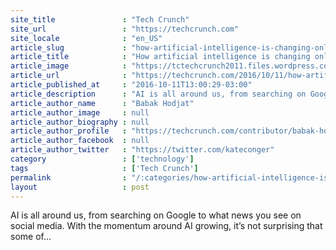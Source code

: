 ```yaml
---
site_title               : "Tech Crunch"
site_url                 : "https://techcrunch.com"
site_locale              : "en_US"
article_slug             : "how-artificial-intelligence-is-changing-online-retail-forever"
article_title            : "How artificial intelligence is changing online retail forever"
article_image            : "https://tctechcrunch2011.files.wordpress.com/2016/01/5385998192_bbf607d6f8_o.jpg?w=764&h=400&crop=1"
article_url              : "https://techcrunch.com/2016/10/11/how-artificial-intelligence-is-changing-online-retail-forever/"
article_published_at     : "2016-10-11T13:00:29-03:00"
article_description      : "AI is all around us, from searching on Google to what news you see on social media. With the momentum around AI growing, it’s not surprising that some of..."
article_author_name      : "Babak Hodjat"
article_author_image     : null
article_author_biography : null
article_author_profile   : "https://techcrunch.com/contributor/babak-hodjat/"
article_author_facebook  : null
article_author_twitter   : "https://twitter.com/kateconger"
category                 : ['technology']
tags                     : ['Tech Crunch']
permalink                : "/:categories/how-artificial-intelligence-is-changing-online-retail-forever/"
layout                   : post
---
```


AI is all around us, from searching on Google to what news you see on social media. With the momentum around AI growing, it’s not surprising that some of...
